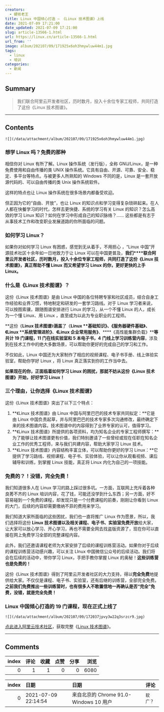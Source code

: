```yaml
---
creators:
  - 硬核老王
title: Linux 中国倾心打造 — 《Linux 技术图谱》上线
date: 2021-07-09 17:21:00
date_updated: 2021-07-09 17:21:00
slug: article-13566-1.html
url: https://linux.cn/article-13566-1.html
url_from: ''
image: album/202107/09/171925x6oh3hmywluw44m1.jpg
tags:
  - linux
  - 培训
categories:
  - 新闻
---
```


## Summary

> 我们联合阿里云开发者社区，历时数月，投入十余位专家工程师，共同打造了这份《Linux 技术图谱》。

***

<!-- more -->

## Contents

`![](/data/attachment/album/202107/09/171925x6oh3hmywluw44m1.jpg)`

### 想学 Linux 吗？免费的那种

相信你对 Linux 有所了解。Linux 操作系统（发行版），全称 GNU/Linux，是一种免费使用和自由传播的类 UNIX 操作系统。它具有自由、开源、可靠、安全、稳定、多平台等特点。与被更多人所熟知的 Windows 不同的是，Linux 是一套开放源代码的、可以自由传播的类 Unix 操作系统软件。

这样的特点也让 Linux 操作系统在很多场景内都备受欢迎。

但正因为它的“自由、开放”，也让 Linux 的知识点和学习变得复杂琐碎起来。在人人都在快餐学习的时代，怎样去更快捷、系统的学习有关 Linux 的知识？怎么高效的学习 Linux 知识？如何在学习中形成自己的知识脉络？...... 这些都是有志于从事技术工作和改变职业发展道路的你所面临的问题。

### 如何学习 Linux？

如果你对如何学习 Linux 有困惑，感觉到无从着手，不用担心 ，“Linux 中国”开源技术社区十余年如一日地致力于让 Linux 可以在中国更普及，**我们****联合阿里云开发者社区，历时数月，****投入十余位专家工程师，****共同打造了****这份《****Linux 技术图谱****》****，****真正****帮助不懂 Linux** **而又希望学习** **Linux 的你，更好更快的上手 Linux。**

### 什么是《Linux 技术图谱》？

这份《Linux 技术图谱》是由 Linux 中国的各位特聘专家和社区成员，结合自身工作经验和业界习惯，特地制定和研发的一套学习路线。对于 Linux 学习者来说，可以按图索骥，跟随图谱安排进行 Linux 的学习，从一个不懂 Linux 的人，成长为一个懂 Linux、用 Linux ，直至成为以此为专业职业的工程师。

**这份《****Linux 技术图谱****》****涵盖****了《****Linux** **基础知识》****、****《服务器硬件基础》****、****《****Linux** **系统管理进阶》****、****《****Linux 企业****常用服务》****、****《高性能集群负载》****等共计 19 门课程，11 门在线实验室和 5 本电子书，4** **门线上学习训练营内容**，涉及到在技术工作中的绝大多数场景，可以帮助你更好的完成自己的学习和工作。

不仅如此，Linux 中国还为大家制作了相应的视频课程、电子书手册、线上体验实验室，帮助你学好 Linux ，将 Linux 真正落实到你的工作当中去。

**如果现在的你，正面临着如何学习 Linux 的困扰，那就不妨从这份《Linux 技术图谱》开始，好好学习 Linux！**

### 三个理由，让你选择《Linux 技术图谱》

这份《Linux 技术图谱》突出了以下三个特点：

1. **《Linux 技术图谱》由 Linux 中国与阿里巴巴的技术专家共同拟定：**它是由 Linux 中国负责起草，并与阿里巴巴的技术专家多次沟通修改，最终确定下来的技术图谱内容。技术图谱中的内容得到了业界专家的认可，值得学习。
2. **《Linux 技术图谱》所提供的各项资料，均为知名企业的专家工程师撰写：**为了能够让技术图谱更有价值，我们特别邀请了一些曾经或现在任职在知名企业工作的优秀工程师，来与我们共建内容，帮助大家学习 Linux 技术。
3. **《Linux 技术图谱》内容结构丰富立体，可以帮助你更好的学习 Linux：**它提供了学习路线、视频课程、电子书、实验体验，可以让你从观看视频、课后辅导和训练，到掌握 Linux 技能，真正将 Linux 内化为自己的一项技能。

### 免费的？！没错，完全免费！

我们知道很多人在 Linux 学习的路上踩过很多坑。一方面，互联网上充斥着各种良莠不齐的 Linux 培训内容，花了钱，可能还没学到什么东西；另一方面，好不容易碰到一个免费的课程，却发现只是一个付费课程的前奏，刚刚让你看到 Linux 的大门，后续的内容却需要缴纳不菲的费用来学习。

我们知道大家所面临的这些困扰，我们也一直将推广 Linux 作为愿景，所以，我们选择将这份 **Linux 技术图谱以及相关课程、****电子书、实验室****免费开放**给大家，让大家可以放心学习、开心学习，再也不需要全网去找盗版资源了，现在你可以直接在网上免费学习全部的完整课程内容。

此外，我们还邀请课程老师为大家安排了后续的课程训练营活动。如果你对于后续的课程训练营活动感兴趣，可以关注 LInux 中国微信公众号的后续活动。我们将会在后续的活动中，带你学习 Linux，手把手教你掌握 Linux 的奥秘！**这些训练营也是免费的！**

这份《Linux 技术图谱》得到了阿里云开发者社区的大力支持，得以**完全免费**地提供给大家。不仅仅是课程、电子书、实验室，还有后继的训练营，全部完全免费。**之前我们免费推出一些训练营时，也有很多人不敢置信地一再确认是否“完全”免费，没错，就是完全免费！**

### Linux 中国倾心打造的 19 门课程，现在正式上线了

`![](/data/attachment/album/202107/09/172037jpvy3w22q3srzcr9.jpg)`

[点此进入阿里云技术社区](https://click.aliyun.com/m/1000280751/)，获取完整《[Linux 技术图谱](https://click.aliyun.com/m/1000280751/)》。

***

## Comments


|   index |   评论 |   收藏 |   点赞 |   分享 |   浏览 |
|--------:|-------:|-------:|-------:|-------:|-------:|
|       0 |      1 |      1 |      0 |      0 |   6080 |

|   index | 日期                | 日期                                   | 评论     |
|--------:|:--------------------|:---------------------------------------|:---------|
|       0 | 2021-07-09 22:14:54 | 来自北京的 Chrome 91.0-Windows 10 用户 | `软广？` |
